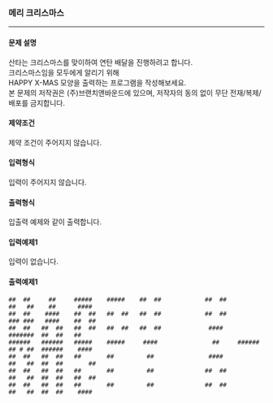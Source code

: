 ### 메리 크리스마스

***

#### 문제 설명
산타는 크리스마스를 맞이하여 연탄 배달을 진행하려고 합니다.  
크리스마스임을 모두에게 알리기 위해  
HAPPY X-MAS 모양을 출력하는 프로그램을 작성해보세요.  
본 문제의 저작권은 (주)브랜치앤바운드에 있으며, 저작자의 동의 없이 무단 전재/복제/배포를 금지합니다.

#### 제약조건
제약 조건이 주어지지 않습니다.

#### 입력형식
입력이 주어지지 않습니다.

#### 출력형식
입출력 예제와 같이 출력합니다.

#### 입력예제1

입력이 없습니다.

#### 출력예제1
```
##  ##     ##     #####    #####    ##  ##            ##  ##            ##   ##    ##      ####
##  ##    ####    ##  ##   ##  ##   ##  ##            ##  ##            ### ###   ####    ##  ##
##  ##   ##  ##   ##  ##   ##  ##   ##  ##             ####             #######  ##  ##   ##
######   ######   #####    #####     ####               ##     ######   ## # ##  ######    ####
##  ##   ##  ##   ##       ##         ##               ####             ##   ##  ##  ##       ##
##  ##   ##  ##   ##       ##         ##              ##  ##            ##   ##  ##  ##   ##  ##
##  ##   ##  ##   ##       ##         ##              ##  ##            ##   ##  ##  ##    ####
```